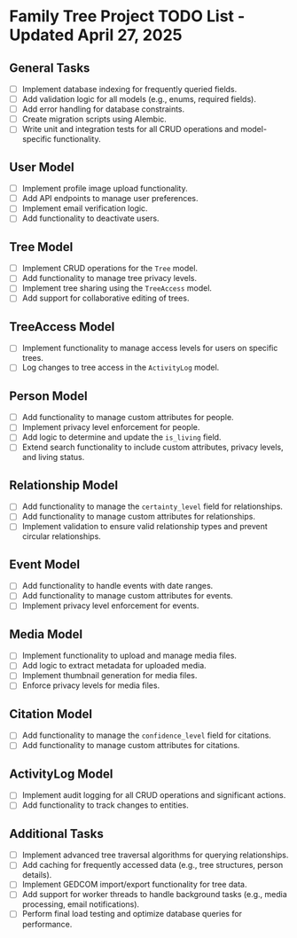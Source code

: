 # Family Tree Project TODO List - Updated April 27, 2025

## General Tasks
- [ ] Implement database indexing for frequently queried fields.
- [ ] Add validation logic for all models (e.g., enums, required fields).
- [ ] Add error handling for database constraints.
- [ ] Create migration scripts using Alembic.
- [ ] Write unit and integration tests for all CRUD operations and model-specific functionality.

## User Model
- [ ] Implement profile image upload functionality.
- [ ] Add API endpoints to manage user preferences.
- [ ] Implement email verification logic.
- [ ] Add functionality to deactivate users.

## Tree Model
- [ ] Implement CRUD operations for the `Tree` model.
- [ ] Add functionality to manage tree privacy levels.
- [ ] Implement tree sharing using the `TreeAccess` model.
- [ ] Add support for collaborative editing of trees.

## TreeAccess Model
- [ ] Implement functionality to manage access levels for users on specific trees.
- [ ] Log changes to tree access in the `ActivityLog` model.

## Person Model
- [ ] Add functionality to manage custom attributes for people.
- [ ] Implement privacy level enforcement for people.
- [ ] Add logic to determine and update the `is_living` field.
- [ ] Extend search functionality to include custom attributes, privacy levels, and living status.

## Relationship Model
- [ ] Add functionality to manage the `certainty_level` field for relationships.
- [ ] Add functionality to manage custom attributes for relationships.
- [ ] Implement validation to ensure valid relationship types and prevent circular relationships.

## Event Model
- [ ] Add functionality to handle events with date ranges.
- [ ] Add functionality to manage custom attributes for events.
- [ ] Implement privacy level enforcement for events.

## Media Model
- [ ] Implement functionality to upload and manage media files.
- [ ] Add logic to extract metadata for uploaded media.
- [ ] Implement thumbnail generation for media files.
- [ ] Enforce privacy levels for media files.

## Citation Model
- [ ] Add functionality to manage the `confidence_level` field for citations.
- [ ] Add functionality to manage custom attributes for citations.

## ActivityLog Model
- [ ] Implement audit logging for all CRUD operations and significant actions.
- [ ] Add functionality to track changes to entities.

## Additional Tasks
- [ ] Implement advanced tree traversal algorithms for querying relationships.
- [ ] Add caching for frequently accessed data (e.g., tree structures, person details).
- [ ] Implement GEDCOM import/export functionality for tree data.
- [ ] Add support for worker threads to handle background tasks (e.g., media processing, email notifications).
- [ ] Perform final load testing and optimize database queries for performance.
